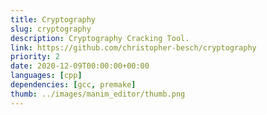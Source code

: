 ```yaml
---
title: Cryptography
slug: cryptography
description: Cryptography Cracking Tool.
link: https://github.com/christopher-besch/cryptography
priority: 2
date: 2020-12-09T00:00:00+00:00
languages: [cpp]
dependencies: [gcc, premake]
thumb: ../images/manim_editor/thumb.png
---
```


